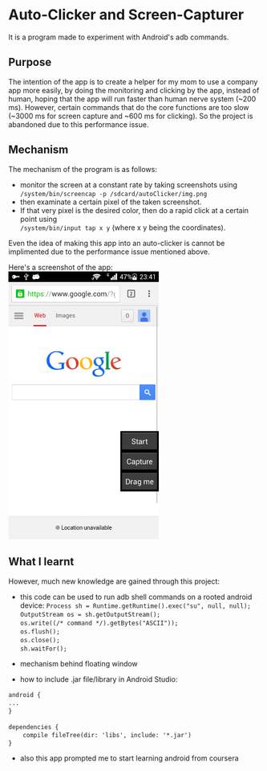 # Auto-Clicker and Screen-Capturer

It is a program made to experiment with Android's adb commands.

## Purpose
The intention of the app is to create a helper for my mom to use a company app more easily, by doing the monitoring and clicking by the app, instead of human, hoping that the app will run faster than human nerve system (~200 ms). However, certain commands that do the core functions are too slow (~3000 ms for screen capture and ~600 ms for clicking). So the project is abandoned due to this performance issue.

## Mechanism
The mechanism of the program is as follows:

- monitor the screen at a constant rate by taking screenshots using  
  `/system/bin/screencap -p /sdcard/autoClicker/img.png`
- then examinate a certain pixel of the taken screenshot. 
- If that very pixel is the desired color, then do a rapid click at a certain point using  
  `/system/bin/input tap x y` (where x y being the coordinates).

Even the idea of making this app into an auto-clicker is cannot be implimented due to the performance issue mentioned above.

Here's a screenshot of the app:
<img src="./img.png" width="300">

## What I learnt
However, much new knowledge are gained through this project:

-  this code can be used to run adb shell commands on a rooted android device:
  `Process sh = Runtime.getRuntime().exec("su", null, null);`  
  `OutputStream os = sh.getOutputStream();`  
  `os.write((/* command */).getBytes("ASCII"));`  
  `os.flush();`  
  `os.close();`  
  `sh.waitFor();`
- mechanism behind floating window

-  how to include .jar file/library in Android Studio:

```
android {
...
}

dependencies {
    compile fileTree(dir: 'libs', include: '*.jar')
}
```

- also this app prompted me to start learning android from coursera
